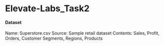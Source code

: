 # Elevate-Labs_Task2

#### Dataset
Name: Superstore.csv
Source: Sample retail dataset
Contents: Sales, Profit, Orders, Customer Segments, Regions, Products
